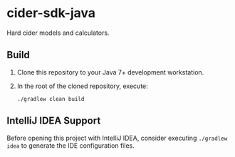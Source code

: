 # cider-sdk-java

Hard cider models and calculators.

## Build

1. Clone this repository to your Java 7+ development workstation.

2. In the root of the cloned repository, execute:

    `./gradlew clean build`

## IntelliJ IDEA Support

Before opening this project with IntelliJ IDEA, consider executing
`./gradlew idea` to generate the IDE configuration files.

